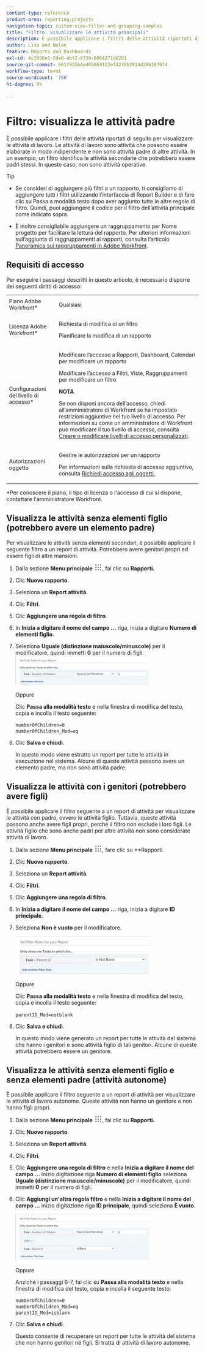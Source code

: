 ```yaml
---
content-type: reference
product-area: reporting;projects
navigation-topic: custom-view-filter-and-grouping-samples
title: "Filtro: visualizzare le attività principali"
description: È possibile applicare i filtri delle attività riportati di seguito per visualizzare le attività di lavoro. Le attività di lavoro sono attività che possono essere elaborate in modo indipendente e non sono attività padre di altre attività. In un esempio, un filtro identifica le attività secondarie che potrebbero essere padri stessi. In questo caso, non sono attività operative.
author: Lisa and Nolan
feature: Reports and Dashboards
exl-id: 4c3956e1-59e0-4bf2-8739-8064271d6281
source-git-commit: 661f925b4e485069122ef4278b2914d206387974
workflow-type: tm+mt
source-wordcount: '756'
ht-degree: 0%

---
```


# Filtro: visualizza le attività padre

È possibile applicare i filtri delle attività riportati di seguito per visualizzare le attività di lavoro. Le attività di lavoro sono attività che possono essere elaborate in modo indipendente e non sono attività padre di altre attività. In un esempio, un filtro identifica le attività secondarie che potrebbero essere padri stessi. In questo caso, non sono attività operative.

>[!TIP]
>
>* Se consideri di aggiungere più filtri a un rapporto, ti consigliamo di aggiungere tutti i filtri utilizzando l’interfaccia di Report Builder e di fare clic su Passa a modalità testo dopo aver aggiunto tutte le altre regole di filtro. Quindi, puoi aggiungere il codice per il filtro dell’attività principale come indicato sopra. 
* È inoltre consigliabile aggiungere un raggruppamento per Nome progetto per facilitare la lettura del rapporto. Per ulteriori informazioni sull’aggiunta di raggruppamenti ai rapporti, consulta l’articolo [Panoramica sui raggruppamenti in Adobe Workfront](../../../reports-and-dashboards/reports/reporting-elements/groupings-overview.md).
>


## Requisiti di accesso

Per eseguire i passaggi descritti in questo articolo, è necessario disporre dei seguenti diritti di accesso:

<table style="table-layout:auto"> 
 <col> 
 <col> 
 <tbody> 
  <tr> 
   <td role="rowheader">Piano Adobe Workfront*</td> 
   <td> <p>Qualsiasi</p> </td> 
  </tr> 
  <tr> 
   <td role="rowheader">Licenza Adobe Workfront*</td> 
   <td> <p>Richiesta di modifica di un filtro </p>
   <p>Pianificare la modifica di un rapporto</p> </td> 
  </tr> 
  <tr> 
   <td role="rowheader">Configurazioni del livello di accesso*</td> 
   <td> <p>Modificare l’accesso a Rapporti, Dashboard, Calendari per modificare un rapporto</p> <p>Modificare l’accesso a Filtri, Viste, Raggruppamenti per modificare un filtro</p> <p><b>NOTA</b>

Se non disponi ancora dell’accesso, chiedi all’amministratore di Workfront se ha impostato restrizioni aggiuntive nel tuo livello di accesso. Per informazioni su come un amministratore di Workfront può modificare il tuo livello di accesso, consulta <a href="../../../administration-and-setup/add-users/configure-and-grant-access/create-modify-access-levels.md" class="MCXref xref">Creare o modificare livelli di accesso personalizzati</a>.</p> </td>
</tr>
  <tr> 
   <td role="rowheader">Autorizzazioni oggetto</td> 
   <td> <p>Gestire le autorizzazioni per un rapporto</p> <p>Per informazioni sulla richiesta di accesso aggiuntivo, consulta <a href="../../../workfront-basics/grant-and-request-access-to-objects/request-access.md" class="MCXref xref">Richiedi accesso agli oggetti </a>.</p> </td> 
  </tr> 
 </tbody> 
</table>

&#42;Per conoscere il piano, il tipo di licenza o l&#39;accesso di cui si dispone, contattare l&#39;amministratore Workfront.

## Visualizza le attività senza elementi figlio (potrebbero avere un elemento padre)

Per visualizzare le attività senza elementi secondari, è possibile applicare il seguente filtro a un report di attività. Potrebbero avere genitori propri ed essere figli di altre mansioni.

1. Dalla sezione **Menu principale** ![](assets/main-menu-icon.png), fai clic su **Rapporti.**

1. Clic **Nuovo rapporto**.
1. Seleziona un **Report attività**.
1. Clic **Filtri**.
1. Clic **Aggiungere una regola di filtro**.
1. In **Inizia a digitare il nome del campo ...** riga, inizia a digitare **Numero di elementi figlio**.

1. Seleziona **Uguale (distinzione maiuscole/minuscole)** per il modificatore, quindi immetti **0** per il numero di figli.\
   ![](assets/parent-task-filter-from-the-ui-350x76.png)

   Oppure

   Clic **Passa alla modalità testo** e nella finestra di modifica del testo, copia e incolla il testo seguente: 

   ```
   numberOfChildren=0
   numberOfChildren_Mod=eq
   ```


1. Clic **Salva e chiudi**.

   In questo modo viene estratto un report per tutte le attività in esecuzione nel sistema. Alcune di queste attività possono avere un elemento padre, ma non sono attività padre.

## Visualizza le attività con i genitori (potrebbero avere figli)

È possibile applicare il filtro seguente a un report di attività per visualizzare le attività con padre, ovvero le attività figlio. Tuttavia, queste attività possono anche avere figli propri, perché il filtro non esclude i loro figli. Le attività figlio che sono anche padri per altre attività non sono considerate attività di lavoro.

1. Dalla sezione **Menu principale** ![](assets/main-menu-icon.png), fare clic su **Rapporti.
1. Clic **Nuovo rapporto**.
1. Seleziona un **Report attività**.
1. Clic **Filtri**.
1. Clic **Aggiungere una regola di filtro**.
1. In **Inizia a digitare il nome del campo ...** riga, inizia a digitare **ID principale**.
1. Seleziona **Non è vuoto** per il modificatore.

   ![](assets/filter-parent-id-not-blank-350x100.png)

   Oppure

   Clic **Passa alla modalità testo** e nella finestra di modifica del testo, copia e incolla il testo seguente: 

   `parentID_Mod=notblank`

1. Clic **Salva e chiudi**.

   In questo modo viene generato un report per tutte le attività del sistema che hanno i genitori e sono attività figlio di tali genitori. Alcune di queste attività potrebbero essere un genitore.

## Visualizza le attività senza elementi figlio e senza elementi padre (attività autonome)

È possibile applicare il filtro seguente a un report di attività per visualizzare le attività di lavoro autonome. Queste attività non hanno un genitore e non hanno figli propri.

1. Dalla sezione **Menu principale** ![](assets/main-menu-icon.png), fai clic su **Rapporti.**
1. Clic **Nuovo rapporto**.
1. Seleziona un **Report attività**.
1. Clic **Filtri**.
1. Clic **Aggiungere una regola di filtro** e nella **Inizia a digitare il nome del campo ...** inizio digitazione riga **Numero di elementi figlio** seleziona **Uguale (distinzione maiuscole/minuscole)** per il modificatore, quindi immetti **0** per il numero di figli.
1. Clic **Aggiungi un&#39;altra regola filtro** e nella **Inizia a digitare il nome del campo ...** inizio digitazione riga **ID principale**, quindi seleziona **È vuoto**.

   ![](assets/filter-parent-id-blank-and-zero-children-350x121.png)

   Oppure

   Anziché i passaggi 6-7, fai clic su **Passa alla modalità testo** e nella finestra di modifica del testo, copia e incolla il seguente testo: 

   <!--
   <p data-mc-conditions="QuicksilverOrClassic.Draft mode">(NOTE: ensure steps above stay accurate)</p>
   -->

   ```
   numberOfChildren=0
   numberOfChildren_Mod=eq
   parentID_Mod=isblank
   ```

1. Clic **Salva e chiudi**.

   Questo consente di recuperare un report per tutte le attività del sistema che non hanno genitori né figli. Si tratta di attività di lavoro autonome.
